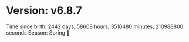 # Version: v6.8.7
Time since birth: 2442 days, 58608 hours, 3516480 minutes, 210988800 seconds
Season: Spring 🌸
